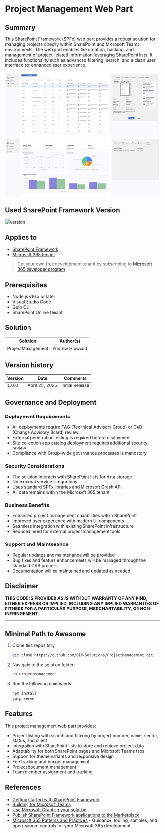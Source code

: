 # Project Management Web Part

## Summary

This SharePoint Framework (SPFx) web part provides a robust solution for managing projects directly within SharePoint and Microsoft Teams environments. The web part enables the creation, tracking, and management of project-related information leveraging SharePoint lists. It includes functionality such as advanced filtering, search, and a clean user interface for enhanced user experience.

![alt text](<assets/Screenshot 1.png>)
![alt text](<assets/Screenshot 2.png>)
## Used SharePoint Framework Version

![version](https://img.shields.io/badge/version-1.20.0-green.svg)

## Applies to

- [SharePoint Framework](https://aka.ms/spfx)
- [Microsoft 365 tenant](https://docs.microsoft.com/en-us/sharepoint/dev/spfx/set-up-your-developer-tenant)

> Get your own free development tenant by subscribing to [Microsoft 365 developer program](http://aka.ms/o365devprogram)

## Prerequisites

- Node.js v16.x or later
- Visual Studio Code
- Gulp CLI
- SharePoint Online tenant

## Solution

| Solution             | Author(s)        |
| -------------------- | ---------------- |
| ProjectManagement    | Andrew Hipwood   |

## Version history

| Version | Date             | Comments        |
| ------- | ---------------- | --------------- |
| 1.0.0   | April 25, 2025   | Initial Release |

## Governance and Deployment

### Deployment Requirements
- All deployments require TAG (Technical Advisory Group) or CAB (Change Advisory Board) review
- External penetration testing is required before deployment
- Site collection app catalog deployment requires additional security review
- Compliance with Group-wide governance processes is mandatory

### Security Considerations
- The solution interacts with SharePoint lists for data storage
- No external service integrations
- Uses standard SPFx libraries and Microsoft Graph API
- All data remains within the Microsoft 365 tenant

### Business Benefits
- Enhanced project management capabilities within SharePoint
- Improved user experience with modern UI components
- Seamless integration with existing SharePoint infrastructure
- Reduced need for external project management tools

### Support and Maintenance
- Regular updates and maintenance will be provided
- Bug fixes and feature enhancements will be managed through the standard CAB process
- Documentation will be maintained and updated as needed

## Disclaimer

**THIS CODE IS PROVIDED _AS IS_ WITHOUT WARRANTY OF ANY KIND, EITHER EXPRESS OR IMPLIED, INCLUDING ANY IMPLIED WARRANTIES OF FITNESS FOR A PARTICULAR PURPOSE, MERCHANTABILITY, OR NON-INFRINGEMENT.**

---

## Minimal Path to Awesome

1. Clone this repository:
   ```bash
   git clone https://github.com/BIM-Solutions/ProjectManagement.git
   ```
2. Navigate to the solution folder:
   ```bash
   cd ProjectManagement
   ```
3. Run the following commands:
   ```bash
   npm install
   gulp serve
   ```

## Features

This project management web part provides:

- Project listing with search and filtering by project number, name, sector, status, and client
- Integration with SharePoint lists to store and retrieve project data
- Adaptability for both SharePoint pages and Microsoft Teams tabs
- Support for theme variants and responsive design
- Fee tracking and budget management
- Project document management
- Team member assignment and tracking

## References

- [Getting started with SharePoint Framework](https://docs.microsoft.com/en-us/sharepoint/dev/spfx/set-up-your-developer-tenant)
- [Building for Microsoft Teams](https://docs.microsoft.com/en-us/sharepoint/dev/spfx/build-for-teams-overview)
- [Use Microsoft Graph in your solution](https://docs.microsoft.com/en-us/sharepoint/dev/spfx/web-parts/get-started/using-microsoft-graph-apis)
- [Publish SharePoint Framework applications to the Marketplace](https://docs.microsoft.com/en-us/sharepoint/dev/spfx/publish-to-marketplace-overview)
- [Microsoft 365 Patterns and Practices](https://aka.ms/m365pnp) - Guidance, tooling, samples, and open-source controls for your Microsoft 365 development

